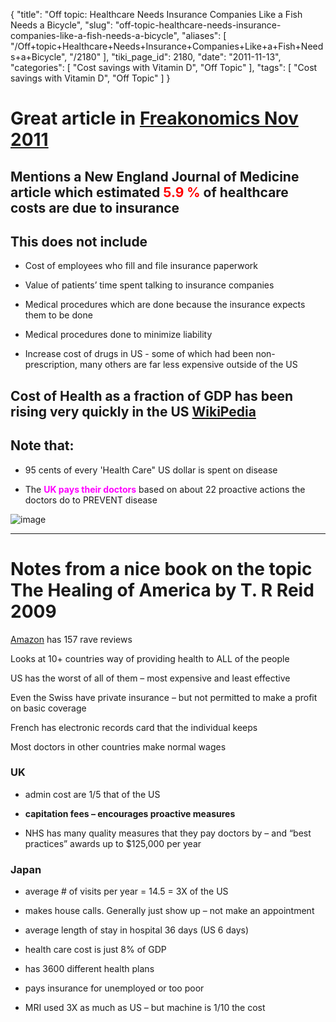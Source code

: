 {
    "title": "Off topic: Healthcare Needs Insurance Companies Like a Fish Needs a Bicycle",
    "slug": "off-topic-healthcare-needs-insurance-companies-like-a-fish-needs-a-bicycle",
    "aliases": [
        "/Off+topic+Healthcare+Needs+Insurance+Companies+Like+a+Fish+Needs+a+Bicycle",
        "/2180"
    ],
    "tiki_page_id": 2180,
    "date": "2011-11-13",
    "categories": [
        "Cost savings with Vitamin D",
        "Off Topic"
    ],
    "tags": [
        "Cost savings with Vitamin D",
        "Off Topic"
    ]
}


# Great article in [Freakonomics Nov 2011](http://www.freakonomics.com/2011/11/11/healthcare-needs-insurance-companies-like-a-fish-needs-a-bicycle/)

## Mentions a New England Journal of Medicine article which estimated  **<span style="color:#F00;">5.9 % </span>**  of healthcare costs are due to insurance

## This does not include

* Cost of employees who fill and file insurance paperwork 

* Value of patients’ time spent talking to insurance companies

* Medical procedures which are done because the insurance expects them to be done

* Medical procedures done to minimize liability

* Increase cost of drugs in US - some of which had been non-prescription, many others are far less expensive outside of the US

## Cost of Health as a fraction of GDP has been rising very quickly in the US [WikiPedia](http://en.wikipedia.org/wiki/Health_care_in_the_United_States)

## Note that:

* 95 cents of every 'Health Care" US dollar is spent on disease

* The  **<span style="color:#F0F;">UK pays their doctors</span>**  based on about 22 proactive actions the doctors do to PREVENT disease

<img src="https://d1bk1kqxc0sym.cloudfront.net/attachments/png/800px-health-care-cost-rise.svg.png" alt="image">

- - - - - - - 

# Notes from a nice book on the topic The Healing of America by T. R Reid 2009

[Amazon](http://www.amazon.com/Healing-America-Global-Better-Cheaper/dp/0143118218/ref=sr_1_1?ie=UTF8&qid=1321210372&sr=8-1) has 157 rave reviews

Looks at 10+ countries way of providing health to ALL of the people

US has the worst of all of them – most expensive and least effective

Even the Swiss have private insurance – but not permitted to make a profit on basic coverage

French has electronic records card that the individual keeps

Most doctors in other countries make normal wages

### UK

* admin cost are 1/5 that of the US

*  **capitation fees – encourages proactive measures** 

* NHS has many quality measures that they pay doctors by – and “best practices” awards up to $125,000 per year

### Japan

* average # of visits per year = 14.5 = 3X of the US

* makes house calls.  Generally just show up – not make an appointment

* average length of stay in hospital 36 days (US 6 days)

* health care cost is just 8% of GDP

* has 3600 different health plans

* pays insurance for unemployed or too poor

* MRI used 3X as much as US – but machine is 1/10 the cost